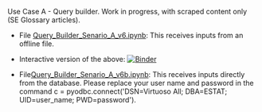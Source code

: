 Use Case A - Query builder. Work in progress, with scraped content only (SE Glossary articles).
* File [Query_Builder_Senario_A_v6.ipynb](Query_Builder_Senario_A_v6.ipynb): This receives inputs from an offline file.
* Interactive version of the above: [![Binder](https://mybinder.org/badge_logo.svg)](https://mybinder.org/v2/gh/KSpiliop/Query_builder/main?filepath=Query_Builder_Senario_A_v6.ipynb) 


* File[Query_Builder_Senario_A_v6b.ipynb](Query_Builder_Senario_A_v6b.ipynb): This receives inputs directly from the database. Please replace your user name and password in the command c = pyodbc.connect('DSN=Virtuoso All; DBA=ESTAT; UID=user_name; PWD=password'). 
